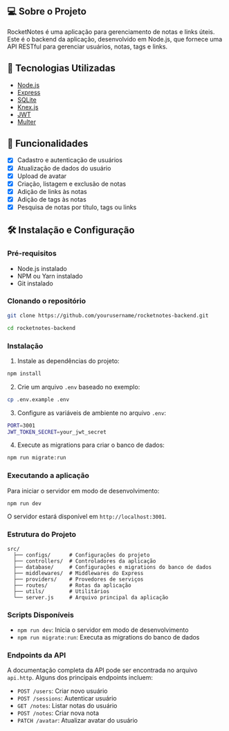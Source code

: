 ## 💻 Sobre o Projeto

RocketNotes é uma aplicação para gerenciamento de notas e links úteis. Este é o backend da aplicação, desenvolvido em Node.js, que fornece uma API RESTful para gerenciar usuários, notas, tags e links.

## 🚀 Tecnologias Utilizadas

- [Node.js](https://nodejs.org/)
- [Express](https://expressjs.com/pt-br/)
- [SQLite](https://www.sqlite.org/)
- [Knex.js](http://knexjs.org/)
- [JWT](https://jwt.io/)
- [Multer](https://github.com/expressjs/multer)

## 🔧 Funcionalidades

- [x] Cadastro e autenticação de usuários
- [x] Atualização de dados do usuário
- [x] Upload de avatar
- [x] Criação, listagem e exclusão de notas
- [x] Adição de links às notas
- [x] Adição de tags às notas
- [x] Pesquisa de notas por título, tags ou links

## 🛠 Instalação e Configuração

### Pré-requisitos

- Node.js instalado
- NPM ou Yarn instalado
- Git instalado

### Clonando o repositório

```bash
git clone https://github.com/yourusername/rocketnotes-backend.git

cd rocketnotes-backend
```

### Instalação

1. Instale as dependências do projeto:

```bash
npm install
```

2. Crie um arquivo `.env` baseado no exemplo:

```bash
cp .env.example .env
```

3. Configure as variáveis de ambiente no arquivo `.env`:

```bash
PORT=3001
JWT_TOKEN_SECRET=your_jwt_secret
```

4. Execute as migrations para criar o banco de dados:

```bash
npm run migrate:run
```

### Executando a aplicação

Para iniciar o servidor em modo de desenvolvimento:

```bash
npm run dev
```

O servidor estará disponível em `http://localhost:3001`.

### Estrutura do Projeto

```plaintext
src/
  ├── configs/      # Configurações do projeto
  ├── controllers/  # Controladores da aplicação
  ├── database/     # Configurações e migrations do banco de dados
  ├── middlewares/  # Middlewares do Express
  ├── providers/    # Provedores de serviços
  ├── routes/       # Rotas da aplicação
  ├── utils/        # Utilitários
  └── server.js     # Arquivo principal da aplicação
```

### Scripts Disponíveis

- `npm run dev`: Inicia o servidor em modo de desenvolvimento
- `npm run migrate:run`: Executa as migrations do banco de dados

### Endpoints da API

A documentação completa da API pode ser encontrada no arquivo `api.http`. Alguns dos principais endpoints incluem:

- `POST /users`: Criar novo usuário
- `POST /sessions`: Autenticar usuário
- `GET /notes`: Listar notas do usuário
- `POST /notes`: Criar nova nota
- `PATCH /avatar`: Atualizar avatar do usuário
